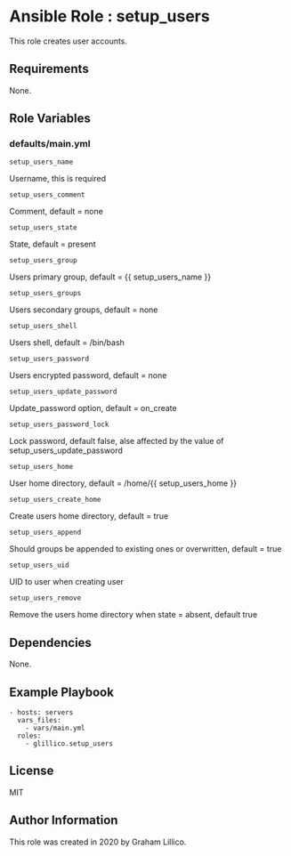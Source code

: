 # Ansible Role : setup_users

This role creates user accounts.

## Requirements

None.

## Role Variables

### defaults/main.yml

    setup_users_name
    
Username, this is required

    setup_users_comment
    
Comment, default = none

    setup_users_state
    
State, default = present

    setup_users_group
    
Users primary group, default = {{ setup_users_name }}

    setup_users_groups
    
Users secondary groups, default = none

    setup_users_shell
    
Users shell, default = /bin/bash

    setup_users_password
    
Users encrypted password, default = none

    setup_users_update_password
    
Update_password option, default = on_create

    setup_users_password_lock
    
Lock password, default false, alse affected by the value of setup_users_update_password

    setup_users_home
    
User home directory, default = /home/{{ setup_users_home }}

    setup_users_create_home
    
Create users home directory, default = true

    setup_users_append
    
Should groups be appended to existing ones or overwritten, default = true

    setup_users_uid
    
UID to user when creating user

    setup_users_remove
    
Remove the users home directory when state = absent, default true

## Dependencies

None.

## Example Playbook

    - hosts: servers
      vars_files:
        - vars/main.yml
      roles:
        - glillico.setup_users

## License

MIT

## Author Information

This role was created in 2020 by Graham Lillico.
